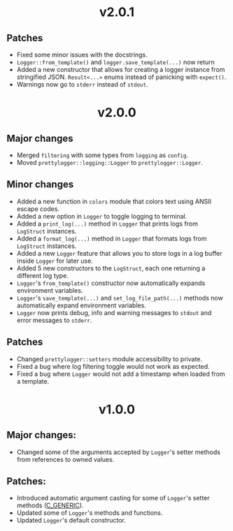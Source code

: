 <h1 align="center">
v2.0.1
</h1>

## Patches
* Fixed some minor issues with the docstrings.
* `Logger::from_template()` and `logger.save_template(...)` now return
* Added a new constructor that allows for creating a logger instance from
stringified JSON.
`Result<...>` enums instead of panicking with `expect()`.
* Warnings now go to `stderr` instead of `stdout`.


<h1 align="center">
v2.0.0
</h1>

## Major changes
* Merged `filtering` with some types from `logging` as `config`.
* Moved `prettylogger::logging::Logger` to `prettylogger::Logger`.

## Minor changes
* Added a new function in `colors` module that colors text using ANSII escape
codes.
* Added a new option in `Logger` to toggle logging to terminal.
* Added a `print_log(...)` method in `Logger` that prints logs from `LogStruct`
instances.
* Added a `format_log(...)` method in `Logger` that formats logs from
`LogStruct` instances.
* Added a new `Logger` feature that allows you to store logs in a log buffer
inside `Logger` for later use.
* Added 5 new constructors to the `LogStruct`, each one returning a different
log type.
* `Logger`'s `from_template()` constructor now automatically expands environment
variables.
* `Logger`'s `save_template(...)` and `set_log_file_path(...)` methods now
automatically expand environment variables.
* `Logger` now prints debug, info and warning messages to `stdout` and error
messages to `stderr`.

## Patches
* Changed `prettylogger::setters` module accessibility to private.
* Fixed a bug where log filtering toggle would not work as expected.
* Fixed a bug where `Logger` would not add a timestamp when loaded from a
template.


<h1 align="center">
v1.0.0
</h1>

## Major changes:
* Changed some of the arguments accepted by `Logger`'s setter methods from
references to owned values.

## Patches:
* Introduced automatic argument casting for some of `Logger`'s setter methods ([C_GENERIC](https://rust-lang.github.io/api-guidelines/flexibility.html#c-generic)).
* Updated some of `Logger`'s methods and functions.
* Updated `Logger`'s default constructor.
